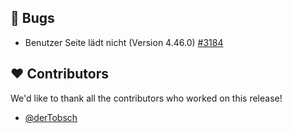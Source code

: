 ## 🐞 Bugs

- Benutzer Seite lädt nicht (Version 4.46.0) [#3184](https://github.com/synyx/urlaubsverwaltung/issues/3184)

## ❤️ Contributors

We'd like to thank all the contributors who worked on this release!

- [@derTobsch](https://github.com/derTobsch)
